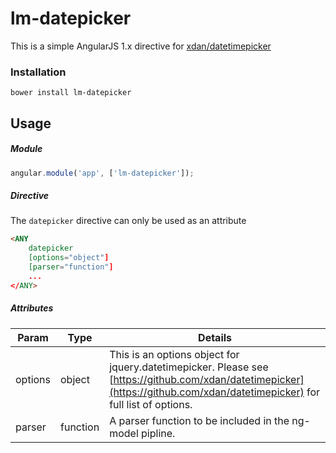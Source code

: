 # lm-datepicker

This is a simple AngularJS 1.x directive for [xdan/datetimepicker](https://github.com/xdan/datetimepicker)

### Installation
``bower install lm-datepicker``

## Usage

##### Module
```javascript
angular.module('app', ['lm-datepicker']);
```

##### Directive
The `datepicker` directive can only be used as an attribute

```html 
<ANY 
    datepicker 
    [options="object"]
    [parser="function"]
    ...
</ANY>
```

##### Attributes
| Param            | Type       | Details  |
| -------------    |------------| -----    |
| options          | object     | This is an options object for jquery.datetimepicker. Please see [https://github.com/xdan/datetimepicker](https://github.com/xdan/datetimepicker) for full list of options. |
| parser           | function   | A parser function to be included in the ng-model pipline.|